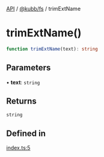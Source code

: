 [API](../../../packages.md) / [@kubb/fs](../index.md) / trimExtName

# trimExtName()

```ts
function trimExtName(text): string
```

## Parameters

• **text**: `string`

## Returns

`string`

## Defined in

[index.ts:5](https://github.com/kubb-project/kubb/blob/7f30045af96d8c89b6cda0a30f7535f095a0cb45/packages/fs/src/index.ts#L5)

